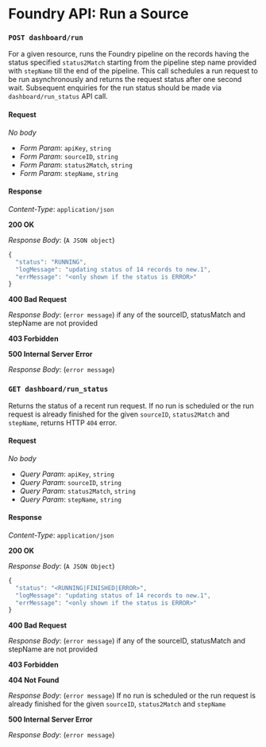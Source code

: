 # Foundry API: Run a Source

### `POST dashboard/run`

For a given resource, runs the Foundry pipeline on the records having the status specified `status2Match` starting from the pipeline step name provided with `stepName` till the end of the pipeline. This call schedules a run request to be run asynchronously and returns the request status after one second wait. Subsequent enquiries for the run status should be made via `dashboard/run_status` API call.

#### Request

_No body_

* _Form Param_: `apiKey`, `string` 
* _Form Param_: `sourceID`, `string` 
* _Form Param_: `status2Match`, `string` 
* _Form Param_: `stepName`, `string` 

#### Response

_Content-Type_: `application/json`

**200 OK**

_Response Body_: \(`A JSON object`\)

```javascript
{
  "status": "RUNNING",
  "logMessage": "updating status of 14 records to new.1",
  "errMessage": "<only shown if the status is ERROR>"
}
```

**400 Bad Request**

_Response Body_: \(`error message`\) if any of the sourceID, statusMatch and stepName are not provided

**403 Forbidden**

**500 Internal Server Error**

_Response Body_: \(`error message`\)

### `GET dashboard/run_status`

Returns the status of a recent run request. If no run is scheduled or the run request is already finished for the given `sourceID`, `status2Match` and `stepName`, returns HTTP `404` error.

#### Request

_No body_

* _Query Param_: `apiKey`, `string` 
* _Query Param_: `sourceID`, `string` 
* _Query Param_: `status2Match`, `string`
* _Query Param_: `stepName`, `string` 

#### Response

_Content-Type_: `application/json`

**200 OK**

_Response Body_: \(`A JSON Object`\)

```javascript
{
  "status": "<RUNNING|FINISHED|ERROR>",
  "logMessage": "updating status of 14 records to new.1",
  "errMessage": "<only shown if the status is ERROR>"
}
```

**400 Bad Request**

_Response Body_: \(`error message`\) if any of the sourceID, statusMatch and stepName are not provided

**403 Forbidden**

**404 Not Found**

_Response Body_: \(`error message`\) If no run is scheduled or the run request is already finished for the given `sourceID`, `status2Match` and `stepName`

**500 Internal Server Error**

_Response Body_: \(`error message`\)


